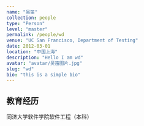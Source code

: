 ```yaml
---
name: "吴笛"
collection: people
type: "Person"
level: "master"
permalink: /people/wd
venue: "UC San Francisco, Department of Testing"
date: 2012-03-01
location: "中国上海"
description: "Hello I am wd"
avatar: "avatar/吴笛图片.jpg"
slug: "wd"
bio: "this is a simple bio"
---
```


## 教育经历
同济大学软件学院软件工程（本科）